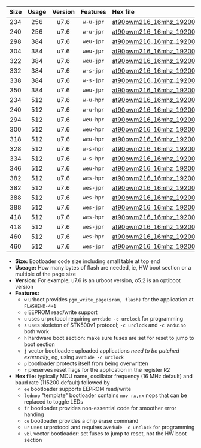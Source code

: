 |Size|Usage|Version|Features|Hex file|
|:-:|:-:|:-:|:-:|:--|
|234|256|u7.6|`w-u-jpr`|[at90pwm216_16mhz_19200bps_ur_vbl.hex](https://raw.githubusercontent.com/stefanrueger/urboot/main/at90pwm216_16mhz_19200bps_ur_vbl.hex)|
|240|256|u7.6|`w-u-jpr`|[at90pwm216_16mhz_19200bps_lednop_ur_vbl.hex](https://raw.githubusercontent.com/stefanrueger/urboot/main/at90pwm216_16mhz_19200bps_lednop_ur_vbl.hex)|
|298|384|u7.6|`weu-jpr`|[at90pwm216_16mhz_19200bps_ee_ur_vbl.hex](https://raw.githubusercontent.com/stefanrueger/urboot/main/at90pwm216_16mhz_19200bps_ee_ur_vbl.hex)|
|304|384|u7.6|`weu-jpr`|[at90pwm216_16mhz_19200bps_ee_lednop_ur_vbl.hex](https://raw.githubusercontent.com/stefanrueger/urboot/main/at90pwm216_16mhz_19200bps_ee_lednop_ur_vbl.hex)|
|322|384|u7.6|`weu-jpr`|[at90pwm216_16mhz_19200bps_ee_lednop_fr_ur_vbl.hex](https://raw.githubusercontent.com/stefanrueger/urboot/main/at90pwm216_16mhz_19200bps_ee_lednop_fr_ur_vbl.hex)|
|332|384|u7.6|`w-s-jpr`|[at90pwm216_16mhz_19200bps_vbl.hex](https://raw.githubusercontent.com/stefanrueger/urboot/main/at90pwm216_16mhz_19200bps_vbl.hex)|
|338|384|u7.6|`w-s-jpr`|[at90pwm216_16mhz_19200bps_lednop_vbl.hex](https://raw.githubusercontent.com/stefanrueger/urboot/main/at90pwm216_16mhz_19200bps_lednop_vbl.hex)|
|350|384|u7.6|`weu-jpr`|[at90pwm216_16mhz_19200bps_ee_lednop_fr_ce_ur_vbl.hex](https://raw.githubusercontent.com/stefanrueger/urboot/main/at90pwm216_16mhz_19200bps_ee_lednop_fr_ce_ur_vbl.hex)|
|234|512|u7.6|`w-u-hpr`|[at90pwm216_16mhz_19200bps_ur.hex](https://raw.githubusercontent.com/stefanrueger/urboot/main/at90pwm216_16mhz_19200bps_ur.hex)|
|240|512|u7.6|`w-u-hpr`|[at90pwm216_16mhz_19200bps_lednop_ur.hex](https://raw.githubusercontent.com/stefanrueger/urboot/main/at90pwm216_16mhz_19200bps_lednop_ur.hex)|
|294|512|u7.6|`weu-hpr`|[at90pwm216_16mhz_19200bps_ee_ur.hex](https://raw.githubusercontent.com/stefanrueger/urboot/main/at90pwm216_16mhz_19200bps_ee_ur.hex)|
|300|512|u7.6|`weu-hpr`|[at90pwm216_16mhz_19200bps_ee_lednop_ur.hex](https://raw.githubusercontent.com/stefanrueger/urboot/main/at90pwm216_16mhz_19200bps_ee_lednop_ur.hex)|
|318|512|u7.6|`weu-hpr`|[at90pwm216_16mhz_19200bps_ee_lednop_fr_ur.hex](https://raw.githubusercontent.com/stefanrueger/urboot/main/at90pwm216_16mhz_19200bps_ee_lednop_fr_ur.hex)|
|328|512|u7.6|`w-s-hpr`|[at90pwm216_16mhz_19200bps.hex](https://raw.githubusercontent.com/stefanrueger/urboot/main/at90pwm216_16mhz_19200bps.hex)|
|334|512|u7.6|`w-s-hpr`|[at90pwm216_16mhz_19200bps_lednop.hex](https://raw.githubusercontent.com/stefanrueger/urboot/main/at90pwm216_16mhz_19200bps_lednop.hex)|
|346|512|u7.6|`weu-hpr`|[at90pwm216_16mhz_19200bps_ee_lednop_fr_ce_ur.hex](https://raw.githubusercontent.com/stefanrueger/urboot/main/at90pwm216_16mhz_19200bps_ee_lednop_fr_ce_ur.hex)|
|382|512|u7.6|`wes-hpr`|[at90pwm216_16mhz_19200bps_ee.hex](https://raw.githubusercontent.com/stefanrueger/urboot/main/at90pwm216_16mhz_19200bps_ee.hex)|
|382|512|u7.6|`wes-jpr`|[at90pwm216_16mhz_19200bps_ee_vbl.hex](https://raw.githubusercontent.com/stefanrueger/urboot/main/at90pwm216_16mhz_19200bps_ee_vbl.hex)|
|388|512|u7.6|`wes-hpr`|[at90pwm216_16mhz_19200bps_ee_lednop.hex](https://raw.githubusercontent.com/stefanrueger/urboot/main/at90pwm216_16mhz_19200bps_ee_lednop.hex)|
|388|512|u7.6|`wes-jpr`|[at90pwm216_16mhz_19200bps_ee_lednop_vbl.hex](https://raw.githubusercontent.com/stefanrueger/urboot/main/at90pwm216_16mhz_19200bps_ee_lednop_vbl.hex)|
|418|512|u7.6|`wes-hpr`|[at90pwm216_16mhz_19200bps_ee_lednop_fr.hex](https://raw.githubusercontent.com/stefanrueger/urboot/main/at90pwm216_16mhz_19200bps_ee_lednop_fr.hex)|
|418|512|u7.6|`wes-jpr`|[at90pwm216_16mhz_19200bps_ee_lednop_fr_vbl.hex](https://raw.githubusercontent.com/stefanrueger/urboot/main/at90pwm216_16mhz_19200bps_ee_lednop_fr_vbl.hex)|
|460|512|u7.6|`wes-hpr`|[at90pwm216_16mhz_19200bps_ee_lednop_fr_ce.hex](https://raw.githubusercontent.com/stefanrueger/urboot/main/at90pwm216_16mhz_19200bps_ee_lednop_fr_ce.hex)|
|460|512|u7.6|`wes-jpr`|[at90pwm216_16mhz_19200bps_ee_lednop_fr_ce_vbl.hex](https://raw.githubusercontent.com/stefanrueger/urboot/main/at90pwm216_16mhz_19200bps_ee_lednop_fr_ce_vbl.hex)|

- **Size:** Bootloader code size including small table at top end
- **Useage:** How many bytes of flash are needed, ie, HW boot section or a multiple of the page size
- **Version:** For example, u7.6 is an urboot version, o5.2 is an optiboot version
- **Features:**
  + `w` urboot provides `pgm_write_page(sram, flash)` for the application at `FLASHEND-4+1`
  + `e` EEPROM read/write support
  + `u` uses urprotocol requiring `avrdude -c urclock` for programming
  + `s` uses skeleton of STK500v1 protocol; `-c urclock` and `-c arduino` both work
  + `h` hardware boot section: make sure fuses are set for reset to jump to boot section
  + `j` vector bootloader: uploaded applications *need to be patched externally*, eg, using `avrdude -c urclock`
  + `p` bootloader protects itself from being overwritten
  + `r` preserves reset flags for the application in the register R2
- **Hex file:** typically MCU name, oscillator frequency (16 MHz default) and baud rate (115200 default) followed by
  + `ee` bootloader supports EEPROM read/write
  + `lednop` "template" bootloader contains `mov rx,rx` nops that can be replaced to toggle LEDs
  + `fr` bootloader provides non-essential code for smoother error handing
  + `ce` bootloader provides a chip erase command
  + `ur` uses urprotocol and requires `avrdude -c urclock` for programming
  + `vbl` vector bootloader: set fuses to jump to reset, not the HW boot section
